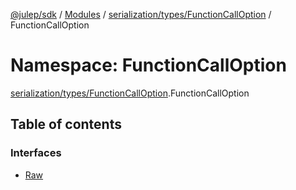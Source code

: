 [@julep/sdk](../README.md) / [Modules](../modules.md) / [serialization/types/FunctionCallOption](serialization_types_FunctionCallOption.md) / FunctionCallOption

# Namespace: FunctionCallOption

[serialization/types/FunctionCallOption](serialization_types_FunctionCallOption.md).FunctionCallOption

## Table of contents

### Interfaces

- [Raw](../interfaces/serialization_types_FunctionCallOption.FunctionCallOption.Raw.md)
